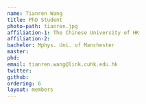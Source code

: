 ```yaml
---
name: Tianren Wang
title: PhD Student
photo-path: tianren.jpg
affiliation-1: The Chinese University of HK
affiliation-2:
bachelor: Mphys. Uni. of Manchester
master: 
phd: 
email: tianren.wang@link.cuhk.edu.hk
twitter: 
github: 
ordering: 6
layout: members
---
```


